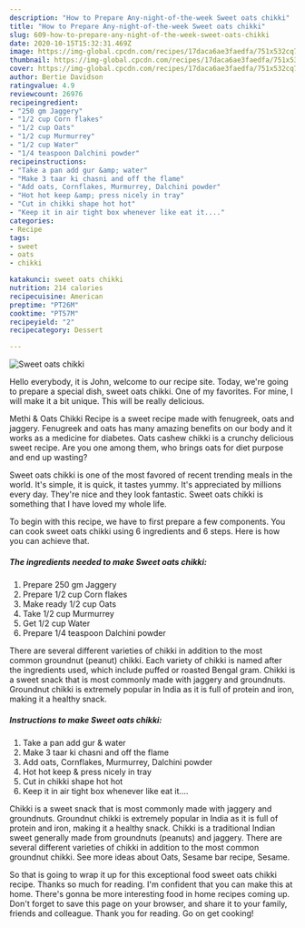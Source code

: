 ```yaml
---
description: "How to Prepare Any-night-of-the-week Sweet oats chikki"
title: "How to Prepare Any-night-of-the-week Sweet oats chikki"
slug: 609-how-to-prepare-any-night-of-the-week-sweet-oats-chikki
date: 2020-10-15T15:32:31.469Z
image: https://img-global.cpcdn.com/recipes/17daca6ae3faedfa/751x532cq70/sweet-oats-chikki-recipe-main-photo.jpg
thumbnail: https://img-global.cpcdn.com/recipes/17daca6ae3faedfa/751x532cq70/sweet-oats-chikki-recipe-main-photo.jpg
cover: https://img-global.cpcdn.com/recipes/17daca6ae3faedfa/751x532cq70/sweet-oats-chikki-recipe-main-photo.jpg
author: Bertie Davidson
ratingvalue: 4.9
reviewcount: 26976
recipeingredient:
- "250 gm Jaggery"
- "1/2 cup Corn flakes"
- "1/2 cup Oats"
- "1/2 cup Murmurrey"
- "1/2 cup Water"
- "1/4 teaspoon Dalchini powder"
recipeinstructions:
- "Take a pan add gur &amp; water"
- "Make 3 taar ki chasni and off the flame"
- "Add oats, Cornflakes, Murmurrey, Dalchini powder"
- "Hot hot keep &amp; press nicely in tray"
- "Cut in chikki shape hot hot"
- "Keep it in air tight box whenever like eat it...."
categories:
- Recipe
tags:
- sweet
- oats
- chikki

katakunci: sweet oats chikki 
nutrition: 214 calories
recipecuisine: American
preptime: "PT26M"
cooktime: "PT57M"
recipeyield: "2"
recipecategory: Dessert

---
```



![Sweet oats chikki](https://img-global.cpcdn.com/recipes/17daca6ae3faedfa/751x532cq70/sweet-oats-chikki-recipe-main-photo.jpg)

Hello everybody, it is John, welcome to our recipe site. Today, we're going to prepare a special dish, sweet oats chikki. One of my favorites. For mine, I will make it a bit unique. This will be really delicious.

Methi &amp; Oats Chikki Recipe is a sweet recipe made with fenugreek, oats and jaggery. Fenugreek and oats has many amazing benefits on our body and it works as a medicine for diabetes. Oats cashew chikki is a crunchy delicious sweet recipe. Are you one among them, who brings oats for diet purpose and end up wasting?

Sweet oats chikki is one of the most favored of recent trending meals in the world. It's simple, it is quick, it tastes yummy. It's appreciated by millions every day. They're nice and they look fantastic. Sweet oats chikki is something that I have loved my whole life.


To begin with this recipe, we have to first prepare a few components. You can cook sweet oats chikki using 6 ingredients and 6 steps. Here is how you can achieve that.

<!--inarticleads1-->

##### The ingredients needed to make Sweet oats chikki:

1. Prepare 250 gm Jaggery
1. Prepare 1/2 cup Corn flakes
1. Make ready 1/2 cup Oats
1. Take 1/2 cup Murmurrey
1. Get 1/2 cup Water
1. Prepare 1/4 teaspoon Dalchini powder


There are several different varieties of chikki in addition to the most common groundnut (peanut) chikki. Each variety of chikki is named after the ingredients used, which include puffed or roasted Bengal gram. Chikki is a sweet snack that is most commonly made with jaggery and groundnuts. Groundnut chikki is extremely popular in India as it is full of protein and iron, making it a healthy snack. 

<!--inarticleads2-->

##### Instructions to make Sweet oats chikki:

1. Take a pan add gur &amp; water
1. Make 3 taar ki chasni and off the flame
1. Add oats, Cornflakes, Murmurrey, Dalchini powder
1. Hot hot keep &amp; press nicely in tray
1. Cut in chikki shape hot hot
1. Keep it in air tight box whenever like eat it....


Chikki is a sweet snack that is most commonly made with jaggery and groundnuts. Groundnut chikki is extremely popular in India as it is full of protein and iron, making it a healthy snack. Chikki is a traditional Indian sweet generally made from groundnuts (peanuts) and jaggery. There are several different varieties of chikki in addition to the most common groundnut chikki. See more ideas about Oats, Sesame bar recipe, Sesame. 

So that is going to wrap it up for this exceptional food sweet oats chikki recipe. Thanks so much for reading. I'm confident that you can make this at home. There's gonna be more interesting food in home recipes coming up. Don't forget to save this page on your browser, and share it to your family, friends and colleague. Thank you for reading. Go on get cooking!
